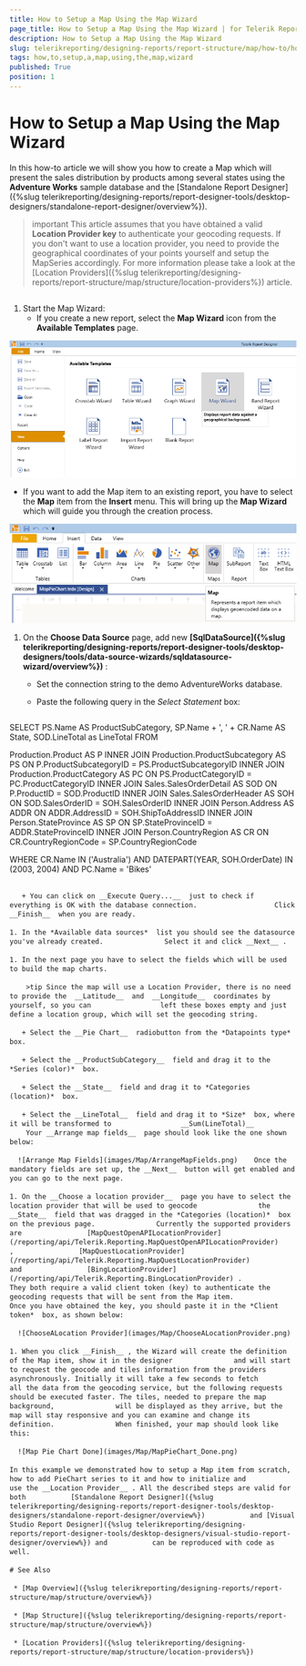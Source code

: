 ```yaml
---
title: How to Setup a Map Using the Map Wizard
page_title: How to Setup a Map Using the Map Wizard | for Telerik Reporting Documentation
description: How to Setup a Map Using the Map Wizard
slug: telerikreporting/designing-reports/report-structure/map/how-to/how-to-setup-a-map-using-the-map-wizard
tags: how,to,setup,a,map,using,the,map,wizard
published: True
position: 1
---
```


# How to Setup a Map Using the Map Wizard



In this how-to article we will show you how to create a Map which will present the sales distribution by products among several states         using the __Adventure Works__  sample database and the [Standalone Report Designer]({%slug telerikreporting/designing-reports/report-designer-tools/desktop-designers/standalone-report-designer/overview%}).       

>important This article assumes that you have obtained a valid  __Location Provider key__  to authenticate your geocoding requests.           If you don't want to use a location provider, you need to provide the geographical coordinates of your points yourself and setup the MapSeries accordingly.           For more information please take a look at the [Location Providers]({%slug telerikreporting/designing-reports/report-structure/map/structure/location-providers%}) article.         

## 

1. Start the Map Wizard:
   + If you create a new report, select the __Map Wizard__  icon from the __Available Templates__  page.                   

  ![Item Template Map Wizard](images/Map/ItemTemplate_MapWizard.png)

   + If you want to add the Map item to an existing report, you have to select the __Map__  item                   from the __Insert__  menu.                   This will bring up the __Map Wizard__  which will guide you through the creation process.                   

  ![Insert Menu Select Map](images/Map/InsertMenu_SelectMap.png)

1. On the __Choose Data Source__  page, add new               __[SqlDataSource]({%slug telerikreporting/designing-reports/report-designer-tools/desktop-designers/tools/data-source-wizards/sqldatasource-wizard/overview%})__ :             
   + Set the connection string to the demo AdventureWorks database.

   + Paste the following query in the *Select Statement*  box:                 

    
      ````sql
SELECT
PS.Name AS ProductSubCategory,
SP.Name + ', ' + CR.Name AS State,
SOD.LineTotal as LineTotal
FROM

Production.Product AS P
INNER JOIN Production.ProductSubcategory AS PS ON P.ProductSubcategoryID = PS.ProductSubcategoryID
INNER JOIN Production.ProductCategory AS PC ON PS.ProductCategoryID = PC.ProductCategoryID
INNER JOIN Sales.SalesOrderDetail AS SOD ON P.ProductID = SOD.ProductID
INNER JOIN Sales.SalesOrderHeader AS SOH ON SOD.SalesOrderID = SOH.SalesOrderID
INNER JOIN Person.Address AS ADDR ON ADDR.AddressID = SOH.ShipToAddressID
INNER JOIN Person.StateProvince AS SP ON SP.StateProvinceID = ADDR.StateProvinceID
INNER JOIN Person.CountryRegion AS CR ON CR.CountryRegionCode = SP.CountryRegionCode

WHERE
CR.Name IN ('Australia')
AND DATEPART(YEAR, SOH.OrderDate) IN (2003, 2004)
AND PC.Name = 'Bikes'
````

   + You can click on __Execute Query...__  just to check if everything is OK with the database connection.                   Click __Finish__  when you are ready.                 

1. In the *Available data sources*  list you should see the datasource you've already created.               Select it and click __Next__ .             

1. In the next page you have to select the fields which will be used to build the map charts.             

    >tip Since the map will use a Location Provider, there is no need to provide the  __Latitude__  and  __Longitude__  coordinates by yourself, so you can                 left these boxes empty and just define a location group, which will set the geocoding string.               

   + Select the __Pie Chart__  radiobutton from the *Datapoints type*  box.                 

   + Select the __ProductSubCategory__  field and drag it to the *Series (color)*  box.                 

   + Select the __State__  field and drag it to *Categories (location)*  box.                 

   + Select the __LineTotal__  field and drag it to *Size*  box, where it will be transformed to                 __Sum(LineTotal)__ 
    Your __Arrange map fields__  page should look like the one shown below:               

  ![Arrange Map Fields](images/Map/ArrangeMapFields.png)    Once the mandatory fields are set up, the __Next__  button will get enabled and you can go to the next page.             

1. On the __Choose a location provider__  page you have to select the location provider that will be used to geocode               the __State__  field that was dragged in the *Categories (location)*  box on the previous page.               Currently the supported providers are                [MapQuestOpenAPILocationProvider](/reporting/api/Telerik.Reporting.MapQuestOpenAPILocationProvider)                ,                [MapQuestLocationProvider](/reporting/api/Telerik.Reporting.MapQuestLocationProvider)                and                [BingLocationProvider](/reporting/api/Telerik.Reporting.BingLocationProvider) .               They both require a valid client token (key) to authenticate the geocoding requests that will be sent from the Map item.               Once you have obtained the key, you should paste it in the *Client token*  box, as shown below:               

  ![ChooseALocation Provider](images/Map/ChooseALocationProvider.png)

1. When you click __Finish__ , the Wizard will create the definition of the Map item, show it in the designer               and will start to request the geocode and tiles information from the providers asynchronously. Initially it will take a few seconds to fetch               all the data from the geocoding service, but the following requests should be executed faster. The tiles, needed to prepare the map background,               will be displayed as they arrive, but the map will stay responsive and you can examine and change its definition.               When finished, your map should look like this:               

  ![Map Pie Chart Done](images/Map/MapPieChart_Done.png)

In this example we demonstrated how to setup a Map item from scratch, how to add PieChart series to it and how to initialize and           use the __Location Provider__ . All the described steps are valid for both           [Standalone Report Designer]({%slug telerikreporting/designing-reports/report-designer-tools/desktop-designers/standalone-report-designer/overview%})           and [Visual Studio Report Designer]({%slug telerikreporting/designing-reports/report-designer-tools/desktop-designers/visual-studio-report-designer/overview%}) and           can be reproduced with code as well.         

# See Also

 * [Map Overview]({%slug telerikreporting/designing-reports/report-structure/map/structure/overview%})

 * [Map Structure]({%slug telerikreporting/designing-reports/report-structure/map/structure/overview%})

 * [Location Providers]({%slug telerikreporting/designing-reports/report-structure/map/structure/location-providers%})
